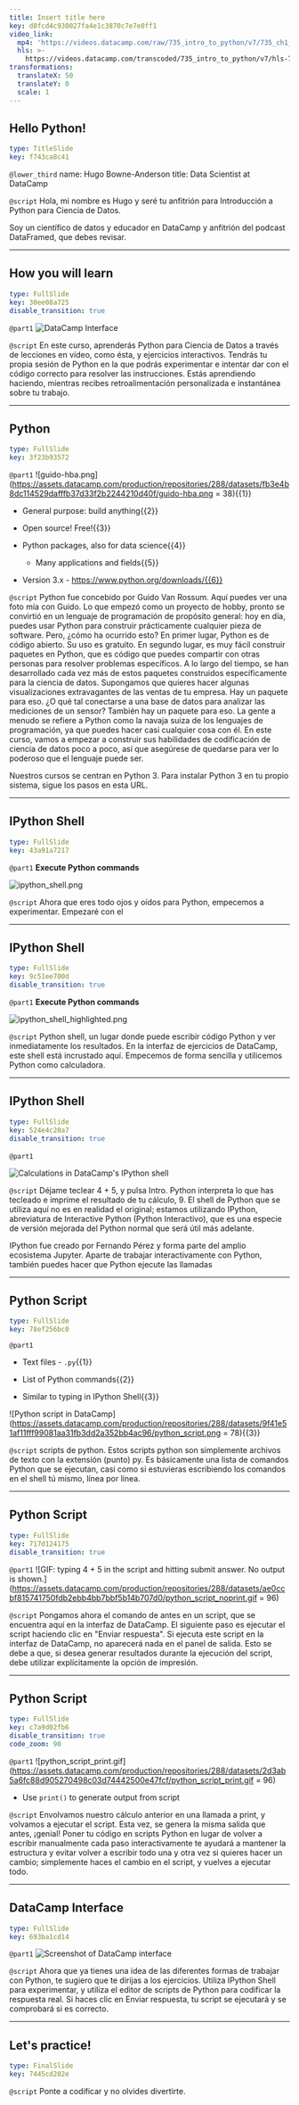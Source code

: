 ```yaml
---
title: Insert title here
key: d8fcd4c930027fa4e1c3870c7e7e0ff1
video_link:
  mp4: 'https://videos.datacamp.com/raw/735_intro_to_python/v7/735_ch1_1.mp4'
  hls: >-
    https://videos.datacamp.com/transcoded/735_intro_to_python/v7/hls-735_ch1_1.master.m3u8
transformations:
  translateX: 50
  translateY: 0
  scale: 1
---
```


## Hello Python!

```yaml
type: TitleSlide
key: f743ca8c41
```

`@lower_third`
name: Hugo Bowne-Anderson
title: Data Scientist at DataCamp

`@script`
Hola, mi nombre es Hugo y seré tu anfitrión para Introducción a Python para Ciencia de Datos.

Soy un científico de datos y educador en DataCamp y anfitrión del podcast DataFramed, que debes revisar.

---

## How you will learn

```yaml
type: FullSlide
key: 30ee08a725
disable_transition: true
```

`@part1`
![DataCamp Interface](https://assets.datacamp.com/production/repositories/288/datasets/aeed94c06eb3da9b688eb7ead884366f88539e30/dc_ui.gif)

`@script`
En este curso, aprenderás Python para Ciencia de Datos a través de lecciones en vídeo, como ésta, y ejercicios interactivos. Tendrás tu propia sesión de Python en la que podrás experimentar e intentar dar con el código correcto para resolver las instrucciones. Estás aprendiendo haciendo, mientras recibes retroalimentación personalizada e instantánea sobre tu trabajo.

---

## Python

```yaml
type: FullSlide
key: 3f23b93572
```

`@part1`
![guido-hba.png](https://assets.datacamp.com/production/repositories/288/datasets/fb3e4b8dc114529dafffb37d33f2b2244210d40f/guido-hba.png = 38){{1}}

- General purpose: build anything{{2}}

- Open source! Free!{{3}}

- Python packages, also for data science{{4}}

	- Many applications and fields{{5}}

- Version 3.x - https://www.python.org/downloads/{{6}}

`@script`
Python fue concebido por Guido Van Rossum. Aquí puedes ver una foto mía con Guido. Lo que empezó como un proyecto de hobby, pronto se convirtió en un lenguaje de programación de propósito general: hoy en día, puedes usar Python para construir prácticamente cualquier pieza de software. Pero, ¿cómo ha ocurrido esto? En primer lugar, Python es de código abierto. Su uso es gratuito. En segundo lugar, es muy fácil construir paquetes en Python, que es código que puedes compartir con otras personas para resolver problemas específicos. A lo largo del tiempo, se han desarrollado cada vez más de estos paquetes construidos específicamente para la ciencia de datos. Supongamos que quieres hacer algunas visualizaciones extravagantes de las ventas de tu empresa. Hay un paquete para eso. ¿O qué tal conectarse a una base de datos para analizar las mediciones de un sensor? También hay un paquete para eso.
La gente a menudo se refiere a Python como la navaja suiza de los lenguajes de programación, ya que puedes hacer casi cualquier cosa con él.
En este curso, vamos a empezar a construir sus habilidades de codificación de ciencia de datos poco a poco, así que asegúrese de quedarse para ver lo poderoso que el lenguaje puede ser.

Nuestros cursos se centran en Python 3. Para instalar Python 3 en tu propio sistema, sigue los pasos en esta URL.

---

## IPython Shell

```yaml
type: FullSlide
key: 43a91a7217
```

`@part1`
**Execute Python commands**

![ipython_shell.png](https://assets.datacamp.com/production/repositories/288/datasets/4eee529b34a70821e3a7b5d4d7ce5a929f81225e/ipython_shell.png)

`@script`
Ahora que eres todo ojos y oídos para Python, empecemos a experimentar. Empezaré con el

---

## IPython Shell

```yaml
type: FullSlide
key: 9c51ee700d
disable_transition: true
```

`@part1`
**Execute Python commands**

![ipython_shell_highlighted.png](https://assets.datacamp.com/production/repositories/288/datasets/d4d2c4150da85cc755c22967b400027525daa5ac/ipython_shell_highlighted.png)

`@script`
Python shell, un lugar donde puede escribir código Python y ver inmediatamente los resultados. En la interfaz de ejercicios de DataCamp, este shell está incrustado aquí. Empecemos de forma sencilla y utilicemos Python como calculadora.

---

## IPython Shell

```yaml
type: FullSlide
key: 524e4c20a7
disable_transition: true
```

`@part1`
&nbsp;

![Calculations in DataCamp's IPython shell](https://assets.datacamp.com/production/repositories/288/datasets/2770f695cc46744fde190fc3a41cdc5bd01b5514/ipython_shell.gif)

`@script`
Déjame teclear 4 + 5, y pulsa Intro. Python interpreta lo que has tecleado e imprime el resultado de tu cálculo, 9. El shell de Python que se utiliza aquí no es en realidad el original; estamos utilizando IPython, abreviatura de Interactive Python (Python Interactivo), que es una especie de versión mejorada del Python normal que será útil más adelante.

IPython fue creado por Fernando Pérez y forma parte del amplio ecosistema Jupyter. Aparte de trabajar interactivamente con Python, también puedes hacer que Python ejecute las llamadas

---

## Python Script

```yaml
type: FullSlide
key: 78ef256bc0
```

`@part1`
- Text files - `.py`{{1}}

- List of Python commands{{2}}

- Similar to typing in IPython Shell{{3}}

![Python script in DataCamp](https://assets.datacamp.com/production/repositories/288/datasets/9f41e51af11fff99081aa31fb3dd2a352bb4ac96/python_script.png = 78){{3}}

`@script`
scripts de python. Estos scripts python son simplemente archivos de texto con la extensión (punto) py. Es básicamente una lista de comandos Python que se ejecutan, casi como si estuvieras escribiendo los comandos en el shell tú mismo, línea por línea.

---

## Python Script

```yaml
type: FullSlide
key: 717d124175
disable_transition: true
```

`@part1`
![GIF: typing 4 + 5 in the script and hitting submit answer. No output is shown.](https://assets.datacamp.com/production/repositories/288/datasets/ae0ccbf815741750fdb2ebb4bb7bbf5b14b707d0/python_script_noprint.gif = 96)

`@script`
Pongamos ahora el comando de antes en un script, que se encuentra aquí en la interfaz de DataCamp. El siguiente paso es ejecutar el script haciendo clic en "Enviar respuesta". Si ejecuta este script en la interfaz de DataCamp, no aparecerá nada en el panel de salida. Esto se debe a que, si desea generar resultados durante la ejecución del script, debe utilizar explícitamente la opción de impresión.

---

## Python Script

```yaml
type: FullSlide
key: c7a9d02fb6
disable_transition: true
code_zoom: 90
```

`@part1`
![python_script_print.gif](https://assets.datacamp.com/production/repositories/288/datasets/2d3ab5a6fc88d905270498c03d74442500e47fcf/python_script_print.gif = 96)

- Use `print()` to generate output from script

`@script`
Envolvamos nuestro cálculo anterior en una llamada a print, y volvamos a ejecutar el script. Esta vez, se genera la misma salida que antes, ¡genial! Poner tu código en scripts Python en lugar de volver a escribir manualmente cada paso interactivamente te ayudará a mantener la estructura y evitar volver a escribir todo una y otra vez si quieres hacer un cambio; simplemente haces el cambio en el script, y vuelves a ejecutar todo.

---

## DataCamp Interface

```yaml
type: FullSlide
key: 693ba1cd14
```

`@part1`
![Screenshot of DataCamp interface](https://assets.datacamp.com/production/repositories/288/datasets/6e9856e39fc8e942896d9c91f78d3739ebdbba30/dc_ui.png)

`@script`
Ahora que ya tienes una idea de las diferentes formas de trabajar con Python, te sugiero que te dirijas a los ejercicios. Utiliza IPython Shell para experimentar, y utiliza el editor de scripts de Python para codificar la respuesta real. Si haces clic en Enviar respuesta, tu script se ejecutará y se comprobará si es correcto.

---

## Let's practice!

```yaml
type: FinalSlide
key: 7445cd202e
```

`@script`
Ponte a codificar y no olvides divertirte.
